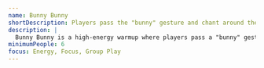 ```yaml
---
name: Bunny Bunny
shortDescription: Players pass the "bunny" gesture and chant around the circle.
description: |
  Bunny Bunny is a high-energy warmup where players pass a "bunny" gesture and chant around the circle, trying to keep the rhythm and energy up. Great for focus and group play.
minimumPeople: 6
focus: Energy, Focus, Group Play
---
```

